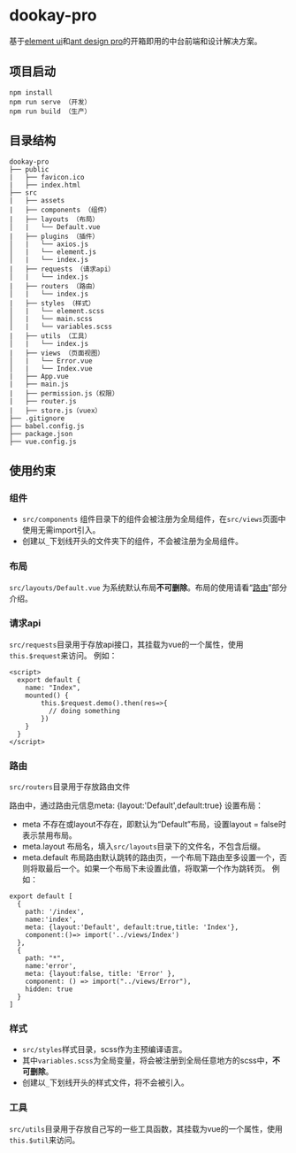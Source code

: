 # dookay-pro

基于[element ui](https://element.eleme.cn/#/zh-CN/component/installation)和[ant design pro](preview.pro.ant.design)的开箱即用的中台前端和设计解决方案。

## 项目启动
```
npm install
npm run serve （开发）
npm run build （生产）
```

## 目录结构
```
dookay-pro
├── public
|   ├── favicon.ico
|   ├── index.html
├── src
|   ├── assets
|   ├── components （组件）
|   ├── layouts （布局）
│   |   └── Default.vue
|   ├── plugins （插件）
│   |   └── axios.js
│   |   └── element.js
│   |   └── index.js
|   ├── requests （请求api）
│   |   └── index.js
|   ├── routers （路由）
│   |   └── index.js
|   ├── styles （样式）
│   |   └── element.scss
│   |   └── main.scss
│   |   └── variables.scss
|   ├── utils （工具）
│   |   └── index.js
|   ├── views （页面视图）
│   |   └── Error.vue
│   |   └── Index.vue
|   ├── App.vue
|   ├── main.js
|   ├── permission.js（权限）
|   ├── router.js
|   ├── store.js（vuex）
├── .gitignore
├── babel.config.js
├── package.json
├── vue.config.js
```
## 使用约束

### 组件
- `src/components` 组件目录下的组件会被注册为全局组件，在`src/views`页面中使用无需import引入。
- 创建以`_`下划线开头的文件夹下的组件，不会被注册为全局组件。

### 布局
`src/layouts/Default.vue` 为系统默认布局**不可删除**。布局的使用请看“[路由](#router "路由")”部分介绍。

### 请求api
`src/requests`目录用于存放api接口，其挂载为vue的一个属性，使用`this.$request`来访问。 例如：
```
<script>
  export default {
    name: "Index",
    mounted() {
        this.$request.demo().then(res=>{
          // doing something
        })
    }
  }
</script>
```

### <span id="router">路由</span>
`src/routers`目录用于存放路由文件

路由中，通过路由元信息meta: {layout:'Default',default:true} 设置布局：
- meta 不存在或layout不存在，即默认为“Default”布局，设置layout = false时表示禁用布局。
- meta.layout 布局名，填入`src/layouts`目录下的文件名，不包含后缀。
- meta.default 布局路由默认跳转的路由页，一个布局下路由至多设置一个，否则将取最后一个。如果一个布局下未设置此值，将取第一个作为跳转页。
例如：
```
export default [
  {
    path: '/index',
    name:'index',
    meta: {layout:'Default', default:true,title: 'Index'},
    component:()=> import('../views/Index')
  },
  {
    path: "*",
    name:'error',
    meta: {layout:false, title: 'Error' },
    component: () => import("../views/Error"),
    hidden: true
  }
]
```

### 样式
- `src/styles`样式目录，scss作为主预编译语言。
- 其中`variables.scss`为全局变量，将会被注册到全局任意地方的scss中，**不可删除**。
- 创建以`_`下划线开头的样式文件，将不会被引入。

### 工具
`src/utils`目录用于存放自己写的一些工具函数，其挂载为vue的一个属性，使用`this.$util`来访问。